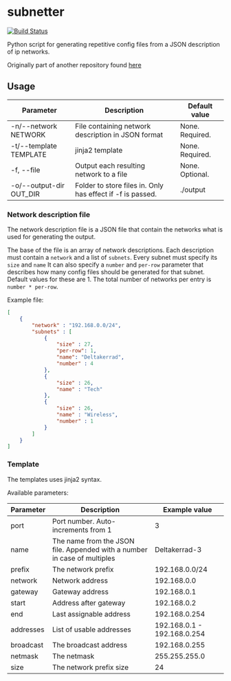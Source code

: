 # subnetter
[![Build Status](https://drone.fap.no/api/badges/haavardlian/subnetter/status.svg)](https://drone.fap.no/haavardlian/subnetter)

Python script for generating repetitive config files from a JSON description of ip networks.

Originally part of another repository found [here](https://github.com/kradalby/suberduber)

## Usage

| Parameter | Description | Default value |
| --------- | ----------- | ------------- |
| -n/--network  NETWORK | File containing network description in JSON format |  None. Required. |
| -t/--template TEMPLATE | jinja2 template | None. Required. |
| -f, --file | Output each resulting network to a file | None. Optional. |
| -o/--output-dir OUT_DIR | Folder to store files in. Only has effect if -f is passed. | ./output |

### Network description file

The network description file is a JSON file that contain the networks what is used for generating the output.

The base of the file is an array of network descriptions.
Each description must contain a ```network``` and a list of ```subnets```.
Every subnet must specify its ```size``` and ```name```
It can also specify a ```number``` and ```per-row``` parameter that describes how many config files should be generated for that subnet.
Default values for these are 1. The total number of networks per entry is ```number * per-row```.

Example file:
```json
[
    {
        "network" : "192.168.0.0/24",
        "subnets" : [
            {
                "size" : 27,
                "per-row": 1,
                "name": "Deltakerrad",
                "number" : 4
            },
            {
                "size" : 26,
                "name" : "Tech"
            },
            {
                "size" : 26,
                "name" : "Wireless",
                "number" : 1
            }
        ]
    }
]
```

### Template

The templates uses jinja2 syntax.

Available parameters:

| Parameter | Description | Example value |
| --------- | ----------- | ------------- |
| port | Port number. Auto-increments from 1 | 3 |
| name | The name from the JSON file. Appended with a number in case of multiples | Deltakerrad-3 |
| prefix| The network prefix | 192.168.0.0/24 |
| network | Network address | 192.168.0.0 |
| gateway | Gateway address | 192.168.0.1 |
| start | Address after gateway | 192.168.0.2 |
| end | Last assignable address | 192.168.0.254 |
| addresses | List of usable addresses | 192.168.0.1 - 192.168.0.254 |
| broadcast | The broadcast address | 192.168.0.255 |
| netmask | The netmask | 255.255.255.0 |
| size | The network prefix size | 24 |
